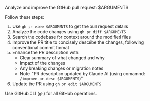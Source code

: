 Analyze and improve the GitHub pull request: $ARGUMENTS

Follow these steps:

1. Use `gh pr view $ARGUMENTS` to get the pull request details
2. Analyze the code changes using `gh pr diff $ARGUMENTS`
3. Search the codebase for context around the modified files
4. Improve the PR title to concisely describe the changes, following conventional commit format
5. Enhance the PR description with:
   - Clear summary of what changed and why
   - Impact of the changes
   - Any breaking changes or migration notes
   - Note: "PR description updated by Claude AI (using comamnd: `/improve-pr-desc $ARGUMENTS`)"
6. Update the PR using `gh pr edit $ARGUMENTS`

Use GitHub CLI (`gh`) for all GitHub operations.
